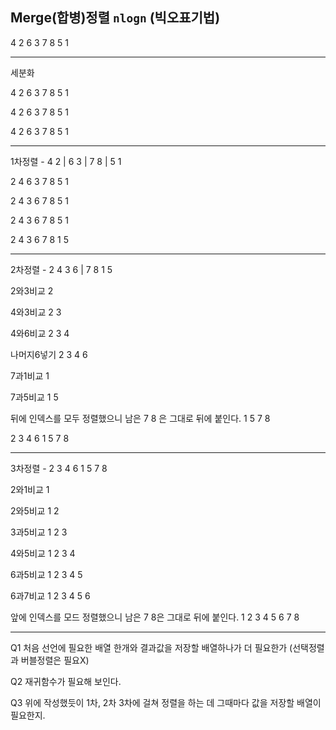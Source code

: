 ## Merge(합병)정렬 `nlogn` (빅오표기법)

4 2 6 3 7 8 5 1

---

세분화

4 2 6 3 	7 8 5 1

4 2 	6 3 	7 8	5 1

4	2		6	3		7	8		5	1

---

1차정렬 - 4	2	|	6	3	|	7	8	|	5	1

2 4	6 3	7 8	5 1

2 4	3 6	7 8	5 1

2 4	3 6	7 8	5 1

2 4	3 6	7 8	1 5

---

2차정렬 - 2 4	3 6	|	7 8	1 5

2와3비교 2

4와3비교 2 3

4와6비교 2 3 4

나머지6넣기 2 3 4 6



7과1비교 1

7과5비교 1 5

뒤에 인덱스를 모두 정렬했으니 남은 7 8 은 그대로 뒤에 붙인다. 1 5 7 8

2 3 4 6	1 5 7 8

---

3차정렬 -  2 3 4 6	1 5 7 8

2와1비교 1

2와5비교 1 2

3과5비교 1 2 3

4와5비교 1 2 3 4

6과5비교 1 2 3 4 5

6과7비교 1 2 3 4 5 6

앞에 인덱스를 모드 정렬했으니 남은 7 8은 그대로 뒤에 붙인다. 1 2 3 4 5 6 7 8

---

Q1 처음 선언에 필요한 배열 한개와  결과값을 저장할 배열하나가 더 필요한가 (선택정렬과 버블정렬은 필요X)

Q2 재귀함수가 필요해 보인다.

Q3 위에 작성했듯이 1차, 2차 3차에 걸쳐 정렬을 하는 데 그때마다 값을 저장할 배열이 필요한지. 
